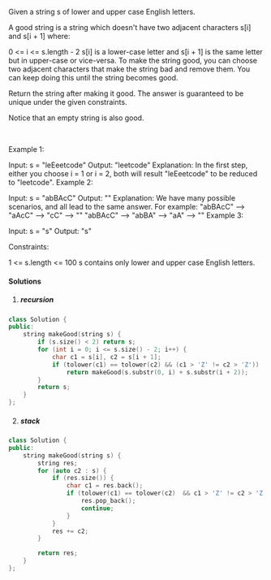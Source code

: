 Given a string s of lower and upper case English letters.

A good string is a string which doesn't have two adjacent characters s[i] and s[i + 1] where:

0 <= i <= s.length - 2
s[i] is a lower-case letter and s[i + 1] is the same letter but in upper-case or vice-versa.
To make the string good, you can choose two adjacent characters that make the string bad and remove them. You can keep doing this until the string becomes good.

Return the string after making it good. The answer is guaranteed to be unique under the given constraints.

Notice that an empty string is also good.

 

Example 1:

Input: s = "leEeetcode"
Output: "leetcode"
Explanation: In the first step, either you choose i = 1 or i = 2, both will result "leEeetcode" to be reduced to "leetcode".
Example 2:

Input: s = "abBAcC"
Output: ""
Explanation: We have many possible scenarios, and all lead to the same answer. For example:
"abBAcC" --> "aAcC" --> "cC" --> ""
"abBAcC" --> "abBA" --> "aA" --> ""
Example 3:

Input: s = "s"
Output: "s"
 

Constraints:

1 <= s.length <= 100
s contains only lower and upper case English letters.

#### Solutions

1. ##### recursion

```cpp
class Solution {
public:
    string makeGood(string s) {
        if (s.size() < 2) return s;
        for (int i = 0; i <= s.size() - 2; i++) {
            char c1 = s[i], c2 = s[i + 1];
            if (tolower(c1) == tolower(c2) && (c1 > 'Z' != c2 > 'Z'))
                return makeGood(s.substr(0, i) + s.substr(i + 2));
        }
        return s;
    }
};
```

2. ##### stack

```cpp
class Solution {
public:
    string makeGood(string s) {
        string res;
        for (auto c2 : s) {
            if (res.size()) {
                char c1 = res.back();
                if (tolower(c1) == tolower(c2)  && c1 > 'Z' != c2 > 'Z') {
                    res.pop_back();
                    continue;
                }
            }
            res += c2;
        }

        return res;
    }
};
```
